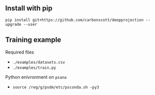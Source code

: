 ## Install with pip

```
pip install git+https://github.com/carbonscott/deepprojection --upgrade --user
```

## Training example 

Required files

- `./examples/datasets.csv`
- `./examples/train.py`


Python enivronment on `psana`

- `source /reg/g/psdm/etc/psconda.sh -py3`
